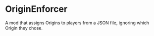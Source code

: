 # OriginEnforcer
A mod that assigns Origins to players from a JSON file, ignoring which Origin they chose.
